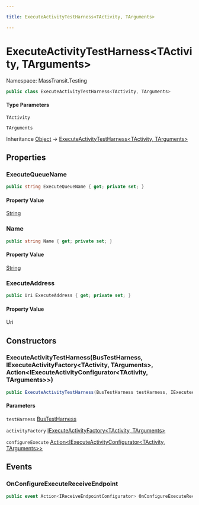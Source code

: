 ```yaml
---

title: ExecuteActivityTestHarness<TActivity, TArguments>

---
```


# ExecuteActivityTestHarness\<TActivity, TArguments\>

Namespace: MassTransit.Testing

```csharp
public class ExecuteActivityTestHarness<TActivity, TArguments>
```

#### Type Parameters

`TActivity`<br/>

`TArguments`<br/>

Inheritance [Object](https://learn.microsoft.com/en-us/dotnet/api/system.object) → [ExecuteActivityTestHarness\<TActivity, TArguments\>](../masstransit-testing/executeactivitytestharness-2)

## Properties

### **ExecuteQueueName**

```csharp
public string ExecuteQueueName { get; private set; }
```

#### Property Value

[String](https://learn.microsoft.com/en-us/dotnet/api/system.string)<br/>

### **Name**

```csharp
public string Name { get; private set; }
```

#### Property Value

[String](https://learn.microsoft.com/en-us/dotnet/api/system.string)<br/>

### **ExecuteAddress**

```csharp
public Uri ExecuteAddress { get; private set; }
```

#### Property Value

Uri<br/>

## Constructors

### **ExecuteActivityTestHarness(BusTestHarness, IExecuteActivityFactory\<TActivity, TArguments\>, Action\<IExecuteActivityConfigurator\<TActivity, TArguments\>\>)**

```csharp
public ExecuteActivityTestHarness(BusTestHarness testHarness, IExecuteActivityFactory<TActivity, TArguments> activityFactory, Action<IExecuteActivityConfigurator<TActivity, TArguments>> configureExecute)
```

#### Parameters

`testHarness` [BusTestHarness](../masstransit-testing/bustestharness)<br/>

`activityFactory` [IExecuteActivityFactory\<TActivity, TArguments\>](../../masstransit-abstractions/masstransit/iexecuteactivityfactory-2)<br/>

`configureExecute` [Action\<IExecuteActivityConfigurator\<TActivity, TArguments\>\>](https://learn.microsoft.com/en-us/dotnet/api/system.action-1)<br/>

## Events

### **OnConfigureExecuteReceiveEndpoint**

```csharp
public event Action<IReceiveEndpointConfigurator> OnConfigureExecuteReceiveEndpoint;
```
